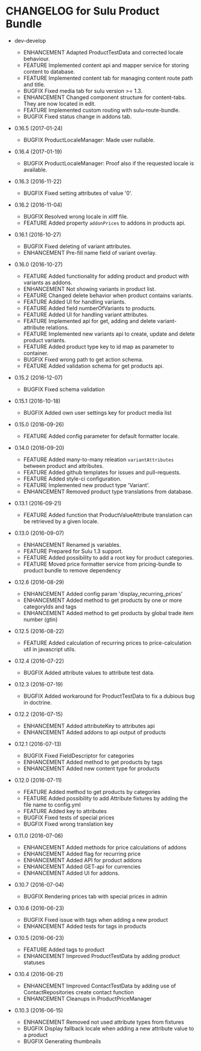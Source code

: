 CHANGELOG for Sulu Product Bundle
=================================

* dev-develop
    * ENHANCEMENT Adapted ProductTestData and corrected locale behaviour.
    * FEATURE     Implemented content api and mapper service for storing content to database.
    * FEATURE     Implemented content tab for managing content route path and title.
    * BUGFIX      Fixed media tab for sulu version >= 1.3.
    * ENHANCEMENT Changed component structure for content-tabs. They are now located in edit.
    * FEATURE     Implemented custom routing with sulu-route-bundle.
    * BUGFIX      Fixed status change in addons tab.
    
* 0.16.5 (2017-01-24)
    
    * BUGFIX      ProductLocaleManager: Made user nullable.

* 0.16.4 (2017-01-19)

    * BUGFIX      ProductLocaleManager: Proof also if the requested locale is available.

* 0.16.3 (2016-11-22)
    * BUGFIX      Fixed setting attributes of value '0'.

* 0.16.2 (2016-11-04)
    * BUGFIX      Resolved wrong locale in xliff file.
    * FEATURE     Added property `addonPrices` to addons in products api.

* 0.16.1 (2016-10-27)
    * BUGFIX      Fixed deleting of variant attributes.
    * ENHANCEMENT Pre-fill name field of variant overlay.

* 0.16.0 (2016-10-27)
    * FEATURE     Added functionality for adding product and product with variants as addons.
    * ENHANCEMENT Not showing variants in product list.
    * FEATURE     Changed delete behavior when product contains variants.
    * FEATURE     Added UI for handling variants.
    * FEATURE     Added field numberOfVariants to products.
    * FEATURE     Added UI for handling variant attributes.
    * FEATURE     Implemented api for get, adding and delete variant-attribute relations.
    * FEATURE     Implemented new variants api to create, update and delete product variants.
    * FEATURE     Added product type key to id map as parameter to container.
    * BUGFIX      Fixed wrong path to get action schema.
    * FEATURE     Added validation schema for get products api.

* 0.15.2 (2016-12-07)
    * BUGFIX      Fixed schema validation

* 0.15.1 (2016-10-18)
    * BUGFIX      Added own user settings key for product media list

* 0.15.0 (2016-09-26)
    * FEATURE     Added config parameter for default formatter locale.

* 0.14.0 (2016-09-20)
    * FEATURE     Added many-to-many releation `variantAttributes` between product and attributes.
    * FEATURE     Added github templates for issues and pull-requests.
    * FEATURE     Added style-ci configuration.
    * FEATURE     Implemented new product type 'Variant'.
    * ENHANCEMENT Removed product type translations from database.

* 0.13.1 (2016-09-21)
    * FEATURE     Added function that ProductValueAttribute translation can be retrieved by a given locale.

* 0.13.0 (2016-09-07)
    * ENHANCEMENT Renamed js variables.
    * FEATURE     Prepared for Sulu 1.3 support.
    * FEATURE     Added possibility to add a root key for product categories.
    * FEATURE     Moved price formatter service from pricing-bundle to product bundle to remove dependency

* 0.12.6 (2016-08-29)
    * ENHANCEMENT Added config param 'display_recurring_prices'
    * ENHANCEMENT Added method to get products by one or more categoryIds and tags
    * ENHANCEMENT Added method to get products by global trade item number (gtin)

* 0.12.5 (2016-08-22)
    * FEATURE Added calculation of recurring prices to price-calculation util in javascript utils.

* 0.12.4 (2016-07-22)
    * BUGFIX  Added attribute values to attribute test data.

* 0.12.3 (2016-07-19)
    * BUGFIX  Added workaround for ProductTestData to fix a dubious bug in doctrine.

* 0.12.2 (2016-07-15)
    * ENHANCEMENT Added attributeKey to attributes api
    * ENHANCEMENT Added addons to api output of products

* 0.12.1 (2016-07-13)
    * BUGFIX      Fixed FieldDescriptor for categories
    * ENHANCEMENT Added method to get products by tags
    * ENHANCEMENT Added new content type for products

* 0.12.0 (2016-07-11)
    * FEATURE   Added method to get products by categories
    * FEATURE   Added possibility to add Attribute fixtures by adding the file name to config.yml
    * FEATURE   Added key to attributes
    * BUGFIX    Fixed tests of special prices
    * BUGFIX    Fixed wrong translation key

* 0.11.0 (2016-07-06)
    * ENHANCEMENT Added methods for price calculations of addons
    * ENHANCEMENT Added flag for recurring price
    * ENHANCEMENT Added API for product addons
    * ENHANCEMENT Added GET-api for currencies
    * ENHANCEMENT Added UI for addons.

* 0.10.7 (2016-07-04)
    * BUGFIX Rendering prices tab with special prices in admin

* 0.10.6 (2016-06-23)
    * BUGFIX Fixed issue with tags when adding a new product
    * ENHANCEMENT Added tests for tags in products

* 0.10.5 (2016-06-23)
    * FEATURE Added tags to product
    * ENHANCEMENT Improved ProductTestData by adding product statuses
    
* 0.10.4 (2016-06-21)
    * ENHANCEMENT Improved ContactTestData by adding use of ContactRepositories create contact function
    * ENHANCEMENT Cleanups in ProductPriceManager

* 0.10.3 (2016-06-15)
    * ENHANCEMENT Removed not used attribute types from fixtures
    * BUGFIX Display fallback locale when adding a new attribute value to a product
    * BUGFIX Generating thumbnails
